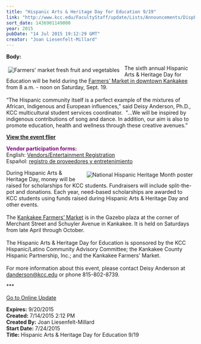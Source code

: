 ```yaml
---
title: "​Hispanic Arts & Heritage Day for Education 9/19"
link: "http://www.kcc.edu/FacultyStaff/update/Lists/Announcements/DispForm.aspx?ID=1984"
sort_date: 1436901149000
year: 2015
pubDate: "14 Jul 2015 19:12:29 GMT"
creator: "Joan Liesenfelt-Millard"
---
```


<div><b>Body:</b> <div class="ExternalClass76D551D372504DE3ABA597704EF0C448"><p>​<img alt="Farmers' market fresh fruit and vegetables" src="/FacultyStaff/update/PublishingImages/Farmers%27%20market-sm.png" style="float:left;margin:5px;padding-right:8px" />The sixth annual Hispanic Arts &amp; Heritage Day for Education will be held during the <a href="http://www.downtownkankakee.com/farmers-market/">Farmers’ Market in downtown Kankakee</a> from 8 a.m. - noon on Saturday, Sept. 19.<br /> <br />“The Hispanic community itself is a perfect example of the mixtures of African, Indigenous and European influences,” said Deisy Anderson, Ph.D., KCC multicultural student services coordinator.  &quot;...We will be inspired by indigenous contributions of song and dance. In addition, our aim is also to promote education, health and wellness through these creative avenues.”<br /></p>
<p><a href="/news/Documents/hispanic-arts-flier%202015.pdf"><strong>View the event flier</strong></a></p>
<p><strong style="color:purple">Vendor participation forms:</strong><br />English: <a href="/FacultyStaff/update/Documents/HispanicArtsHeritage_reg-English.pdf">Vendors/Entertainment Registration</a><br />Español: <a href="/FacultyStaff/update/Documents/HispanicArtsHeritage_reg-Spanish.pdf">registro de proveedores y entretenimiento</a></p>
<p><img alt="National Hispanic Heritage Month poster" src="/FacultyStaff/update/PublishingImages/Ntl_Hispanic_%20Heritage_Month.png" style="float:right;margin:5px" />During Hispanic Arts &amp; Heritage Day, money will be raised for scholarships for KCC students. Fundraisers will include split-the-pot and donations. Each year, need-based scholarships are awarded to KCC students using funds raised during Hispanic Arts &amp; Heritage Day and other events.<br /> <br />The <a href="http://www.downtownkankakee.com/farmers-market/">Kankakee Farmers’ Market</a> is in the Gazebo plaza at the corner of Merchant Street and Schuyler Avenue in Kankakee. It is held on Saturdays from late April through October.<br /> <br />The Hispanic Arts &amp; Heritage Day for Education is sponsored by the KCC Hispanic/Latino Community Advisory Committee; the Kankakee County Hispanic Partnership, Inc.; and the Kankakee Farmers' Market. <br /> <br />For more information about this event, please contact Deisy Anderson at <a href="mailto:danderson@kcc.edu">danderson@kcc.edu</a> or phone 815-802-8739.</p>
<p>***</p>
<p><a href="/FacultyStaff/update/Pages/dailyupdate.aspx">Go to Online Update</a><br /></p></div></div>
<div><b>Expires:</b> 9/20/2015</div>
<div><b>Created:</b> 7/14/2015 2:12 PM</div>
<div><b>Created By:</b> Joan Liesenfelt-Millard</div>
<div><b>Start Date:</b> 7/24/2015</div>
<div><b>Title:</b> ​Hispanic Arts &amp; Heritage Day for Education 9/19</div>

